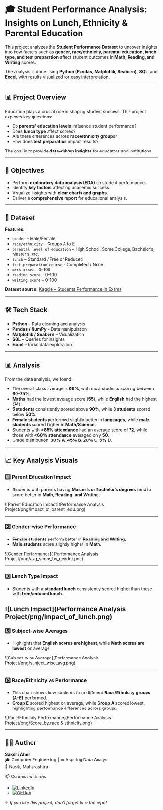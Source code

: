 # 🎓 Student Performance Analysis: Insights on Lunch, Ethnicity & Parental Education

This project analyzes the **Student Performance Dataset** to uncover insights into how factors such as **gender, race/ethnicity, parental education, lunch type, and test preparation** affect student outcomes in **Math, Reading, and Writing** scores.

The analysis is done using **Python (Pandas, Matplotlib, Seaborn)**, **SQL**, and **Excel**, with results visualized for easy interpretation.

---

## 📊 Project Overview

Education plays a crucial role in shaping student success. This project explores key questions:

- Do **parents’ education levels** influence student performance?  
- Does **lunch type** affect scores?  
- Are there differences across **race/ethnicity groups**?  
- How does **test preparation** impact results?  

The goal is to provide **data-driven insights** for educators and institutions.

---

## 🎯 Objectives

- Perform **exploratory data analysis (EDA)** on student performance.  
- Identify **key factors** affecting academic success.  
- Visualize insights with **clear charts and graphs**.  
- Deliver a **comprehensive report** for educational analysis.

---

## 📂 Dataset

**Features:**

- `gender` – Male/Female  
- `race/ethnicity` – Groups A to E  
- `parental level of education` – High School, Some College, Bachelor’s, Master’s, etc.  
- `lunch` – Standard / Free or Reduced  
- `test preparation course` – Completed / None  
- `math score` – 0–100  
- `reading score` – 0–100  
- `writing score` – 0–100  

**Dataset source:** [Kaggle – Students Performance in Exams](https://www.kaggle.com/datasets/spscientist/students-performance-in-exams)

---

## 🛠️ Tech Stack

- **Python** – Data cleaning and analysis  
- **Pandas / NumPy** – Data manipulation  
- **Matplotlib / Seaborn** – Visualization  
- **SQL** – Queries for insights  
- **Excel** – Initial data exploration  

---

## 📊 Analysis

From the data analysis, we found:

- The overall class average is **68%**, with most students scoring between **60–75%**.  
- **Maths** had the lowest average score (**55**), while **English** had the highest (**74**).  
- **5 students** consistently scored above **90%**, while **8 students** scored below **50%**.  
- **Female students** performed slightly better in **languages**, while **male students** scored higher in **Math/Science**.  
- Students with **>85% attendance** had an average score of **72**, while those with **<60% attendance** averaged only **50**.  
- Grade distribution: **30% A**, **45% B**, **20% C**, **5% D**.  

---

## 📈 Key Analysis Visuals

### 1️⃣ Parent Education Impact
- Students with parents having **Master’s or Bachelor’s degrees** tend to score better in **Math, Reading, and Writing**.  

![Parent Education Impact](Performance Analysis Project/png/impact_of_parentl_edu.png)  

---

### 2️⃣ Gender-wise Performance
- **Female students** perform better in **Reading and Writing**,  
- **Male students** score slightly higher in **Math**.  

![Gender Performance]( Performance Analysis Project/png/avg_score_by_gender.png)  

---

### 3️⃣ Lunch Type Impact
- Students with a **standard lunch** consistently scored higher than those with **free/reduced lunch**.  

![Lunch Impact](Performance Analysis Project/png/impact_of_lunch.png)  
---

### 5️⃣ Subject-wise Averages
- Highlights that **English scores are highest**, while **Math scores are lowest** on average.  

![Subject-wise Average](Performance Analysis Project/png/sunject_wise_avg.png)  

---
### 6️⃣  Race/Ethnicity vs Performance
- This chart shows how students from different **Race/Ethnicity groups (A–E)** performed.  
- **Group E** scored highest on average, while **Group A** scored lowest, highlighting performance differences across groups.

![Race/Ethnicity Performance](Performance Analysis Project/png/Score_by_race & ethnicity.png)

---
## 👩‍💻 Author

**Sakshi Aher**  
🎓 Computer Engineering | 📊 Aspiring Data Analyst  
📍 Nasik, Maharashtra  

📫 Connect with me:  
- [![LinkedIn](https://img.shields.io/badge/LinkedIn-0077B5?style=for-the-badge&logo=linkedin&logoColor=white)](https://www.linkedin.com/in/sakshi-aher-681320233//)  
- [![GitHub](https://img.shields.io/badge/GitHub-181717?style=for-the-badge&logo=github&logoColor=white)](https://github.com/Sakshiaher21/)

✨ *If you like this project, don’t forget to ⭐ the repo!*


